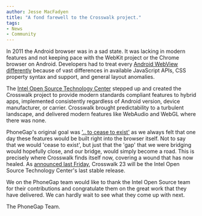 ```yaml
---
author: Jesse MacFadyen
title: "A fond farewell to the Crosswalk project."
tags:
- News
- Community
---
```


In 2011 the Android browser was in a sad state. It was lacking in modern features and not keeping pace with the WebKit project or the Chrome browser on Android. Developers had to treat every [Android WebView differently](http://slides.com/html5test/the-android-browser) because of vast differences in available JavaScript APIs, CSS property syntax and support, and general layout anomalies.

The [Intel Open Source Technology Center](https://01.org/crosswalk-project) stepped up and created the Crosswalk project to provide modern standards compliant features to hybrid apps, implemented consistently regardless of Android version, device manufacturer, or carrier.  Crosswalk brought predictability to a turbulent landscape, and delivered modern features like WebAudio and WebGL where there was none.

PhoneGap's original goal was ['.. to cease to exist'](https://phonegap.com/blog/2012/05/09/phonegap-beliefs-goals-and-philosophy/) as we always felt that one day these features
would be built right into the browser itself. Not to say that we would 'cease to exist', but just that
the 'gap' that we were bridging would hopefully close, and our bridge, would simply become a road. This is precisely where Crosswalk finds itself now, covering a wound that has now healed.
As [announced last Friday](https://crosswalk-project.org/blog/crosswalk-final-release.html), Crosswalk 23 will be the Intel Open Source Technology Center's last stable release.

We on the PhoneGap team would like to thank the Intel Open Source team for their contributions and congratulate them on the great work that they have delivered. We can hardly wait to see what they come up with next.

The PhoneGap Team.
